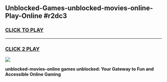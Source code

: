 
## Unblocked-Games-unblocked-movies-online-Play-Online #r2dc3
<h3>
<a href="https://news.freeplayer.one?title=unblocked-movies-online&ref=3">CLICK TO PLAY</a></h3>
<hr>

<h3>
<a href="https://news.freeplayer.one?title=unblocked-movies-online&ref=3">CLICK 2 PLAY</a>
  
</h3>

<a href="https://news.freeplayer.one?title=unblocked-movies-online&ref=3"><img src="https://clearcache.store/games.png"></a>


**unblocked-movies-online games unblocked: Your Gateway to Fun and Accessible Online Gaming**
